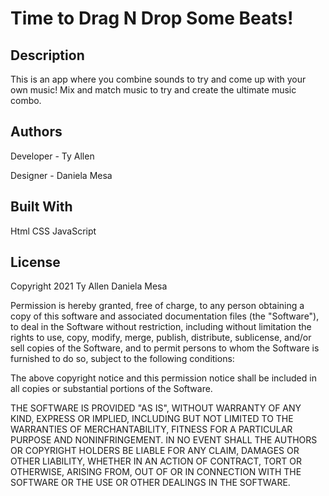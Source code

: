 # Time to Drag N Drop Some Beats!

## Description

This is an app where you combine sounds to try and come up with your own music!
Mix and match music to try and create the ultimate music combo.

## Authors

Developer - Ty Allen

Designer - Daniela Mesa

## Built With

Html
CSS
JavaScript

## License

Copyright 2021 Ty Allen Daniela Mesa

Permission is hereby granted, free of charge, to any person obtaining a copy of this software and associated documentation files (the "Software"), to deal in the Software without restriction, including without limitation the rights to use, copy, modify, merge, publish, distribute, sublicense, and/or sell copies of the Software, and to permit persons to whom the Software is furnished to do so, subject to the following conditions:

The above copyright notice and this permission notice shall be included in all copies or substantial portions of the Software.

THE SOFTWARE IS PROVIDED "AS IS", WITHOUT WARRANTY OF ANY KIND, EXPRESS OR IMPLIED, INCLUDING BUT NOT LIMITED TO THE WARRANTIES OF MERCHANTABILITY, FITNESS FOR A PARTICULAR PURPOSE AND NONINFRINGEMENT. IN NO EVENT SHALL THE AUTHORS OR COPYRIGHT HOLDERS BE LIABLE FOR ANY CLAIM, DAMAGES OR OTHER LIABILITY, WHETHER IN AN ACTION OF CONTRACT, TORT OR OTHERWISE, ARISING FROM, OUT OF OR IN CONNECTION WITH THE SOFTWARE OR THE USE OR OTHER DEALINGS IN THE SOFTWARE.


